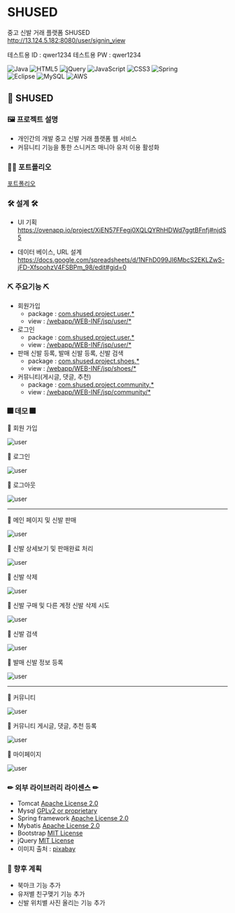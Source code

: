# SHUSED
중고 신발 거래 플랫폼 SHUSED <br>
http://13.124.5.182:8080/user/signin_view

테스트용 ID : qwer1234
테스트용 PW : qwer1234

![Java](https://img.shields.io/badge/java-%23ED8B00.svg?style=for-the-badge&logo=java&logoColor=white)
![HTML5](https://img.shields.io/badge/html5-%23E34F26.svg?style=for-the-badge&logo=html5&logoColor=white)
![jQuery](https://img.shields.io/badge/jquery-%230769AD.svg?style=for-the-badge&logo=jquery&logoColor=white)
![JavaScript](https://img.shields.io/badge/javascript-%23323330.svg?style=for-the-badge&logo=javascript&logoColor=%23F7DF1E)
![CSS3](https://img.shields.io/badge/css3-%231572B6.svg?style=for-the-badge&logo=css3&logoColor=white)
![Spring](https://img.shields.io/badge/spring-%236DB33F.svg?style=for-the-badge&logo=spring&logoColor=white)  
![Eclipse](https://img.shields.io/badge/Eclipse-FE7A16.svg?style=for-the-badge&logo=Eclipse&logoColor=white)
![MySQL](https://img.shields.io/badge/mysql-%2300f.svg?style=for-the-badge&logo=mysql&logoColor=white)
![AWS](https://img.shields.io/badge/AWS-%23FF9900.svg?style=for-the-badge&logo=amazon-aws&logoColor=white)

## 📢 SHUSED

### 🖼 프로젝트 설명
 * 개인간의 개발 중고 신발 거래 플랫폼 웹 서비스
 * 커뮤니티 기능을 통한 스니커즈 매니아 유저 이용 활성화
 
 ### 👩‍🏫 포트폴리오 
 
 [포트폴리오](portfolio.pdf) 
 
 ### 🛠 설계 🛠
  * UI 기획  
    https://ovenapp.io/project/XiEN57FFegj0XQLQYRhHDWd7ggtBFnfj#njdS5 
    
  * 데이터 베이스, URL 설계  
    https://docs.google.com/spreadsheets/d/1NFhD099JI6MbcS2EKLZwS-jFD-XfsoohzV4FSBPm_98/edit#gid=0  
 
 ### ⛏ 주요기능 ⛏
 * 회원가입
   * package : [com.shused.project.user.*](https://github.com/hoppang98/SHUSED/tree/develop/src/main/java/com/shused/project/user)
   * view : [/webapp/WEB-INF/jsp/user/*](https://github.com/hoppang98/SHUSED/tree/develop/src/main/webapp/WEB-INF/jsp/user)
 * 로그인
   * package : [com.shused.project.user.*](https://github.com/hoppang98/SHUSED/tree/develop/src/main/java/com/shused/project/user)
   * view : [/webapp/WEB-INF/jsp/user/*](https://github.com/hoppang98/SHUSED/tree/develop/src/main/webapp/WEB-INF/jsp/user)
 * 판매 신발 등록, 발매 신발 등록, 신발 검색
   * package : [com.shused.project.shoes.*](https://github.com/hoppang98/SHUSED/tree/develop/src/main/java/com/shused/project/shoes)
   * view : [/webapp/WEB-INF/jsp/shoes/*](https://github.com/hoppang98/SHUSED/tree/develop/src/main/webapp/WEB-INF/jsp/shoes)
 * 커뮤니티(게시글, 댓글, 추천)
   * package : [com.shused.project.community.*](https://github.com/hoppang98/SHUSED/tree/develop/src/main/java/com/shused/project/community)
   * view : [/webapp/WEB-INF/jsp/community/*](https://github.com/hoppang98/SHUSED/tree/develop/src/main/webapp/WEB-INF/jsp/community)

### 🎆 데모 🎆

 💎 회원 가입
 
 ![user](demo/signUp.gif)
 
 💎 로그인
 
 ![user](demo/signIn.gif)
 
 💎 로그아웃
 
 ![user](demo/logout.gif)
 
 <hr>
 
 💎 메인 페이지 및 신발 판매
 
 ![user](demo/sellShoes.gif)
 
 💎 신발 상세보기 및 판매완료 처리
 
 ![user](demo/detailShoesSoldout.gif)
 
 💎 신발 삭제
 
 ![user](demo/deleteShoes.gif)
 
 💎 신발 구매 및 다른 계정 신발 삭제 시도
 
 ![user](demo/tryDeleteShoesAndBuyShoes.gif)

 💎 신발 검색
 
 ![user](demo/searchShoes.gif)
 
 💎 발매 신발 정보 등록
 
 ![user](demo/droppedShoes.gif)
 
 <hr>
 
 💎 커뮤니티
 
 ![user](demo/communityDtail.gif)
 
 💎 커뮤니티 게시글, 댓글, 추천 등록
 
 ![user](demo/insertComunity.gif)
 
 💎 마이페이지
 
 ![user](demo/myPage.gif)
 
### ✏ 외부 라이브러리 라이센스 ✏ 

* Tomcat [Apache License 2.0](https://www.apache.org/licenses/LICENSE-2.0) 
* Mysql [GPLv2 or proprietary](https://www.gnu.org/licenses/gpl-3.0.html)
* Spring framework [Apache License 2.0](https://www.apache.org/licenses/LICENSE-2.0)  
* Mybatis [Apache License 2.0](https://www.apache.org/licenses/LICENSE-2.0)
* Bootstrap [MIT License](https://opensource.org/licenses/MIT)
* jQuery [MIT License](https://opensource.org/licenses/MIT)
* 이미지 출처 : [pixabay](https://pixabay.com/ko/)

### 🎁 향후 계획
 * 북마크 기능 추가
 * 유저별 친구맺기 기능 추가
 * 신발 위치별 사진 올리는 기능 추가
